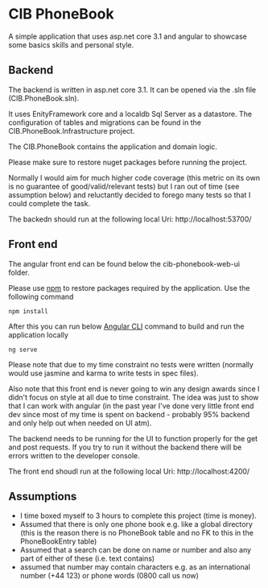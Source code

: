 # CIB PhoneBook

A simple application that uses asp.net core 3.1 and angular to showcase some basics skills and personal style. 

## Backend
The backend is written in asp.net core 3.1. It can be opened via the .sln file (CIB.PhoneBook.sln). 

It uses EnityFramework core and a localdb Sql Server as a datastore. The configuration of tables and migrations can be found in the CIB.PhoneBook.Infrastructure project.

The CIB.PhoneBook contains the application and domain logic.

Please make sure to restore nuget packages before running the project.

Normally I would aim for much higher code coverage (this metric on its own is no guarantee of good/valid/relevant tests) but I ran out of time (see assumption below) and reluctantly decided to forego many tests so that I could complete the task.

The backedn should run at the following local Uri: http://localhost:53700/

## Front end
The angular front end can be found below the cib-phonebook-web-ui folder. 

Please use [npm](https://www.npmjs.com/) to restore packages required by the application. Use the following command
```cli
npm install
```

After this you can run below [Angular CLI](https://www.npmjs.com/package/@angular/cli) command to build and run the application locally
```cli
ng serve
```

Please note that due to my time constraint no tests were written (normally would use jasmine and karma to write tests in spec files). 

Also note that this front end is never going to win any design awards since I didn't focus on style at all due to time constraint. The idea was just to show that I can work with angular (in the past year I've done very little front end dev since most of my time is spent on backend - probably 95% backend and only help out when needed on UI atm).

The backend needs to be running for the UI to function properly for the get and post requests. If you try to run it without the backend there will be errors written to the developer console.

The front end shoudl run at the following local Uri: http://localhost:4200/

## Assumptions
- I time boxed myself to 3 hours to complete this project (time is money).
- Assumed that there is only one phone book e.g. like a global directory (this is the reason there is no PhoneBook table and no FK to this in the PhoneBookEntry table)
- Assumed that a search can be done on name or number and also any part of either of these (i.e. text contains)
- assumed that number may contain characters e.g. as an international number (+44 123) or phone words (0800 call us now)

